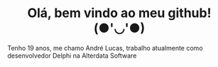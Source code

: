 <h1 align="center"> Olá, bem vindo ao meu github!(●'◡'●)</h1>
<p>Tenho 19 anos, me chamo André Lucas, trabalho atualmente como desenvolvedor Delphi na Alterdata Software</p>
<!--
**Andre-Lucas-093/Andre-Lucas-093** is a ✨ _special_ ✨ repository because its `README.md` (this file) appears on your GitHub profile.

Here are some ideas to get you started:

- 🔭 I’m currently working on ...
- 🌱 I’m currently learning ...
- 👯 I’m looking to collaborate on ...
- 🤔 I’m looking for help with ...
- 💬 Ask me about ...
- 📫 How to reach me: ...
- 😄 Pronouns: ...
- ⚡ Fun fact: ...
-->

